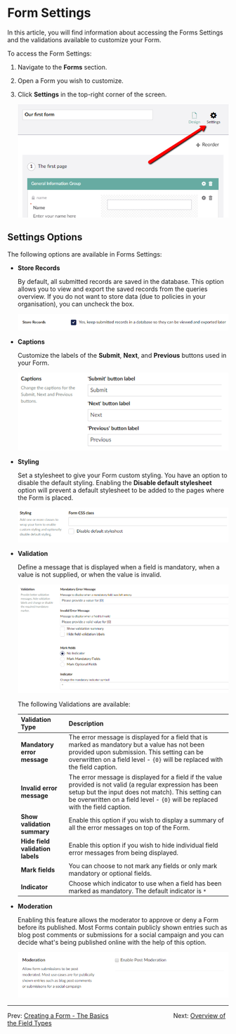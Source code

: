 # Form Settings

In this article, you will find information about accessing the Forms Settings and the validations available to customize your Form.

To access the Form Settings:

1. Navigate to the **Forms** section.
2. Open a Form you wish to customize.
3. Click **Settings** in the top-right corner of the screen.

    ![Form settings dialog](images/FormSettings.png)

## Settings Options

The following options are available in Forms Settings:

- **Store Records**

    By default, all submitted records are saved in the database. This option allows you to view and export the saved records from the queries overview. If you do not want to store data (due to policies in your organisation), you can uncheck the box.

    ![Form settings Store Records](images/Store-Records.png)

- **Captions**

    Customize the labels of the **Submit**, **Next**, and **Previous** buttons used in your Form.

    ![Form settings stylesheet](images/FormSettingsCaptions-v9.png)

- **Styling**

    Set a stylesheet to give your Form custom styling. You have an option to disable the default styling. Enabling the **Disable default stylesheet** option will prevent a default stylesheet to be added to the pages where the Form is placed.

    ![Form settings stylesheet](images/FormSettingsStyling.png)

- **Validation**

    Define a message that is displayed when a field is mandatory, when a value is not supplied, or when the value is invalid.

    ![Form settings validation](images/FormSettingsValidation.png)

    The following Validations are available:

    |Validation Type | Description|
    |-|-|
    | **Mandatory error message** | The error message is displayed for a field that is marked as mandatory but a value has not been provided upon submission. This setting can be overwritten on a field level - `{0}` will be replaced with the field caption. |
    | **Invalid error message** | The error message is displayed for a field if the value provided is not valid (a regular expression has been setup but the input does not match). This setting can be overwritten on a field level - `{0}` will be replaced with the field caption. |
    | **Show validation summary** | Enable this option if you wish to display a summary of all the error messages on top of the Form. |
    | **Hide field validation labels** | Enable this option if you wish to hide individual field error messages from being displayed. |
    |**Mark fields** | You can choose to not mark any fields or only mark mandatory or optional fields. |
    | **Indicator** | Choose which indicator to use when a field has been marked as mandatory. The default indicator is `*` |

- **Moderation**

    Enabling this feature allows the moderator to approve or deny a Form before its published. Most Forms contain publicly shown entries such as blog post comments or submissions for a social campaign and you can decide what's being published online with the help of this option.

    ![Form settings validation](images/FormSettingsModeration.png)

---

Prev: [Creating a Form - The Basics](../index.md) &emsp; &emsp; &emsp; &emsp; &emsp; &emsp; &emsp; &emsp; Next: [Overview of the Field Types](../Fieldtypes/index.md)
